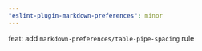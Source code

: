 ```yaml
---
"eslint-plugin-markdown-preferences": minor
---
```


feat: add `markdown-preferences/table-pipe-spacing` rule
